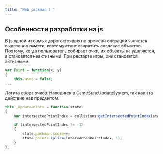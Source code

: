 ```yaml
---
title: "Web packman 5 "
---
```


## Особенности разработки на js

В js одной из самых дорогостоящих по времени операций является выделение памяти, поэтому стоит сократить  создание объектов. Поэтому, когда пользователь собирает очки, их объекты не удаляются, а становятся неактивными. При рестарте игры, они становятся активными.

```js
var Point = function(x, y)
{
    this.used = false;
...
```

Логика  сбора очков. Находится в GameStateUpdateSystem, так как это действие над предметом.

```js
this._updatePoints = function(state)
{
    var intersectedPointIndex = collisions.getIntersectedPointIndex(state.packman.person, state.points);

    if (intersectedPointIndex != -1)
    {
        state.packman.score++;
        state.points.splice(intersectedPointIndex, 1);
    }
};
````
